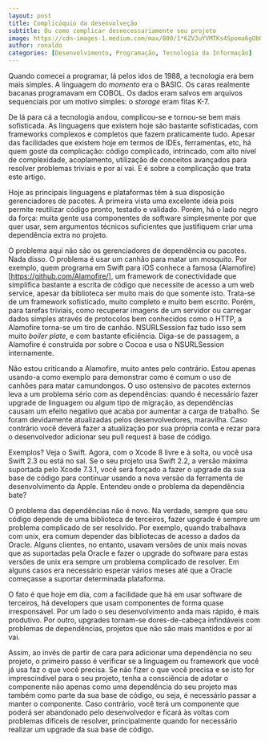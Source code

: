 ```yaml
---
layout: post
title: Complicóquio da desenvolveção
subtitle: Ou como complicar desnecessariamente seu projeto
image: https://cdn-images-1.medium.com/max/800/1*6ZVJuYVMTKs4Spoma6gObQ.jpeg
author: ronaldo
categories: [Desenvolvimento, Programação, Tecnologia da Informação]
---
```


Quando comecei a programar, lá pelos idos de 1988, a tecnologia era bem mais
simples. A linguagem do *momento* era o BASIC. Os caras realmente bacanas
programavam em COBOL. Os dados eram salvos em arquivos sequenciais por um motivo
simples: o *storage* eram fitas K-7.

De lá para cá a tecnologia andou, complicou-se e tornou-se bem mais sofisticada.
As linguagens que existem hoje são bastante sofisticadas, com frameworks
complexos e completos que fazem praticamente tudo. Apesar das facilidades que
existem hoje em termos de IDEs, ferramentas, etc, há quem goste da complicação:
código complicado, intrincado, com alto nível de complexidade, acoplamento,
utilização de conceitos avançados para resolver problemas triviais e por aí vai.
E é sobre a complicação que trata este artigo.

Hoje as principais linguagens e plataformas têm à sua disposição gerenciadores
de pacotes. À primeira vista uma excelente ideia pois permite reutilizar código
pronto, testado e validado. Porém, há o lado negro da força: muita gente usa
componentes de software simplesmente por que quer usar, sem argumentos técnicos
suficientes que justifiquem criar uma dependência extra no projeto.

O problema aqui não são os gerenciadores de dependência ou pacotes. Nada disso.
O problema é usar um canhão para matar um mosquito. Por exemplo, quem programa
em Swift para iOS conhece a famosa (Alamofire)[https://github.com/Alamofire/],
um framework de conectividade que simplifica bastante a escrita de código que
necessite de acesso a um web service, apesar da biblioteca ser muito mais do que
somente isto. Trata-se de um framework sofisticado, muito completo e muito bem
escrito. Porém, para tarefas triviais, como recuperar imagens de um servidor ou
carregar dados simples através de protocolos bem conhecidos como o HTTP, a
Alamofire torna-se um tiro de canhão. NSURLSession faz tudo isso sem muito
*boiler plate*, e com bastante eficiência. Diga-se de passagem, a Alamofire é
construída por sobre o Cocoa e usa o NSURLSession internamente.

Não estou criticando a Alamofire, muito antes pelo contrário. Estou apenas
usando-a como exemplo para demonstrar como é comum o uso de canhões para matar
camundongos. O uso ostensivo de pacotes externos leva a um problema sério com as
dependências: quando é necessário fazer upgrade de linguagem ou algum tipo de
migração, as dependências causam um efeito negativo que acaba por aumentar a
carga de trabalho. Se foram devidamente atualizadas pelos desenvolvedores,
maravilha. Caso contrário você deverá fazer a atualização por sua própria conta
e rezar para o desenvolvedor adicionar seu pull request à base de código.

Exemplos? Veja o Swift. Agora, com o Xcode 8 livre e à solta, ou você usa Swift
2.3 ou está no sal. Se o seu projeto usa Swift 2.2, a versão máxima suportada
pelo Xcode 7.3.1, você será forçado a fazer o upgrade da sua base de código para
continuar usando a nova versão da ferramenta de desenvolvimento da Apple.
Entendeu onde o problema da dependência bate?

O problema das dependências não é novo. Na verdade, sempre que seu código
depende de uma biblioteca de terceiros, fazer upgrade é sempre um problema
complicado de ser resolvido. Por exemplo, quando trabalhava com unix, era comum
depender das bibliotecas de acesso a dados da Oracle. Alguns clientes, no
entanto, usavam versões de unix mais novas que as suportadas pela Oracle e fazer
o upgrade do software para estas versões de unix era sempre um problema
complicado de resolver. Em alguns casos era necessário esperar vários meses até
que a Oracle começasse a suportar determinada plataforma.

O fato é que hoje em dia, com a facilidade que há em usar software de terceiros,
há developers que usam componentes de forma quase irresponsável. Por um lado o
seu desenvolvimento anda mais rápido, é mais produtivo. Por outro, upgrades
tornam-se dores-de-cabeça infindáveis com problemas de dependências, projetos
que não são mais mantidos e por aí vai.

Assim, ao invés de partir de cara para adicionar uma dependência no seu projeto,
o primeiro passo é verificar se a linguagem ou framework que você já usa faz o
que você precisa. Se não fizer o que você precisa e se isto for imprescindível
para o seu projeto, tenha a consciência de adotar o componente não apenas como
uma dependência do seu projeto mas também como parte da sua base de código, ou
seja, é necessário passar a manter o componente. Caso contrário, você terá um
componente que poderá ser abandonado pelo desenvolvedor e ficará às voltas com
problemas difíceis de resolver, principalmente quando for necessário realizar um
upgrade da sua base de código.
